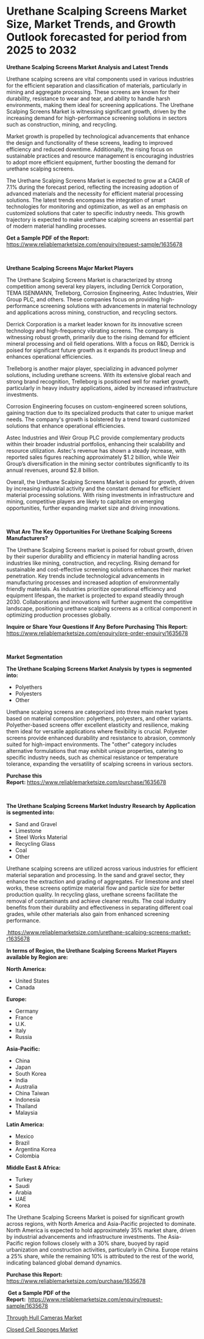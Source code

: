 <p><h1>Urethane Scalping Screens Market Size, Market Trends, and Growth Outlook forecasted for period from 2025 to 2032</h1></p><p><strong>Urethane Scalping Screens Market Analysis and Latest Trends</strong></p>
<p><p>Urethane scalping screens are vital components used in various industries for the efficient separation and classification of materials, particularly in mining and aggregate processing. These screens are known for their durability, resistance to wear and tear, and ability to handle harsh environments, making them ideal for screening applications. The Urethane Scalping Screens Market is witnessing significant growth, driven by the increasing demand for high-performance screening solutions in sectors such as construction, mining, and recycling.</p><p>Market growth is propelled by technological advancements that enhance the design and functionality of these screens, leading to improved efficiency and reduced downtime. Additionally, the rising focus on sustainable practices and resource management is encouraging industries to adopt more efficient equipment, further boosting the demand for urethane scalping screens.</p><p>The Urethane Scalping Screens Market is expected to grow at a CAGR of 7.1% during the forecast period, reflecting the increasing adoption of advanced materials and the necessity for efficient material processing solutions. The latest trends encompass the integration of smart technologies for monitoring and optimization, as well as an emphasis on customized solutions that cater to specific industry needs. This growth trajectory is expected to make urethane scalping screens an essential part of modern material handling processes.</p></p>
<p><strong>Get a Sample PDF of the Report:&nbsp;</strong> <a href="https://www.reliablemarketsize.com/enquiry/request-sample/1635678?utm_campaign=1103&utm_medium=2&utm_source=Github&utm_content=ia&utm_term=23032025&utm_id=urethane-scalping-screens">https://www.reliablemarketsize.com/enquiry/request-sample/1635678</a></p>
<p>&nbsp;</p>
<p><strong>Urethane Scalping Screens Major Market Players</strong></p>
<p><p>The Urethane Scalping Screens Market is characterized by strong competition among several key players, including Derrick Corporation, TEMA ISENMANN, Trelleborg, Corrosion Engineering, Astec Industries, Weir Group PLC, and others. These companies focus on providing high-performance screening solutions with advancements in material technology and applications across mining, construction, and recycling sectors.</p><p>Derrick Corporation is a market leader known for its innovative screen technology and high-frequency vibrating screens. The company is witnessing robust growth, primarily due to the rising demand for efficient mineral processing and oil field operations. With a focus on R&D, Derrick is poised for significant future growth as it expands its product lineup and enhances operational efficiencies.</p><p>Trelleborg is another major player, specializing in advanced polymer solutions, including urethane screens. With its extensive global reach and strong brand recognition, Trelleborg is positioned well for market growth, particularly in heavy industry applications, aided by increased infrastructure investments.</p><p>Corrosion Engineering focuses on custom-engineered screen solutions, gaining traction due to its specialized products that cater to unique market needs. The company's growth is bolstered by a trend toward customized solutions that enhance operational efficiencies.</p><p>Astec Industries and Weir Group PLC provide complementary products within their broader industrial portfolios, enhancing their scalability and resource utilization. Astec's revenue has shown a steady increase, with reported sales figures reaching approximately $1.2 billion, while Weir Group’s diversification in the mining sector contributes significantly to its annual revenues, around $2.8 billion.</p><p>Overall, the Urethane Scalping Screens Market is poised for growth, driven by increasing industrial activity and the constant demand for efficient material processing solutions. With rising investments in infrastructure and mining, competitive players are likely to capitalize on emerging opportunities, further expanding market size and driving innovations.</p></p>
<p>&nbsp;</p>
<p><strong>What Are The Key Opportunities For Urethane Scalping Screens Manufacturers?</strong></p>
<p><p>The Urethane Scalping Screens market is poised for robust growth, driven by their superior durability and efficiency in material handling across industries like mining, construction, and recycling. Rising demand for sustainable and cost-effective screening solutions enhances their market penetration. Key trends include technological advancements in manufacturing processes and increased adoption of environmentally friendly materials. As industries prioritize operational efficiency and equipment lifespan, the market is projected to expand steadily through 2030. Collaborations and innovations will further augment the competitive landscape, positioning urethane scalping screens as a critical component in optimizing production processes globally.</p></p>
<p><strong>Inquire or Share Your Questions If Any Before Purchasing This Report:</strong> <a href="https://www.reliablemarketsize.com/enquiry/pre-order-enquiry/1635678?utm_campaign=1103&utm_medium=2&utm_source=Github&utm_content=ia&utm_term=23032025&utm_id=urethane-scalping-screens">https://www.reliablemarketsize.com/enquiry/pre-order-enquiry/1635678</a></p>
<p>&nbsp;</p>
<p><strong>Market Segmentation</strong></p>
<p><strong>The Urethane Scalping Screens Market Analysis by types is segmented into:</strong></p>
<p><ul><li>Polyethers</li><li>Polyesters</li><li>Other</li></ul></p>
<p><p>Urethane scalping screens are categorized into three main market types based on material composition: polyethers, polyesters, and other variants. Polyether-based screens offer excellent elasticity and resilience, making them ideal for versatile applications where flexibility is crucial. Polyester screens provide enhanced durability and resistance to abrasion, commonly suited for high-impact environments. The "other" category includes alternative formulations that may exhibit unique properties, catering to specific industry needs, such as chemical resistance or temperature tolerance, expanding the versatility of scalping screens in various sectors.</p></p>
<p><strong>Purchase this Report:&nbsp;</strong><a href="https://www.reliablemarketsize.com/purchase/1635678?utm_campaign=1103&utm_medium=2&utm_source=Github&utm_content=ia&utm_term=23032025&utm_id=urethane-scalping-screens">https://www.reliablemarketsize.com/purchase/1635678</a></p>
<p>&nbsp;</p>
<p><strong>The Urethane Scalping Screens Market Industry Research by Application is segmented into:</strong></p>
<p><ul><li>Sand and Gravel</li><li>Limestone</li><li>Steel Works Material</li><li>Recycling Glass</li><li>Coal</li><li>Other</li></ul></p>
<p><p>Urethane scalping screens are utilized across various industries for efficient material separation and processing. In the sand and gravel sector, they enhance the extraction and grading of aggregates. For limestone and steel works, these screens optimize material flow and particle size for better production quality. In recycling glass, urethane screens facilitate the removal of contaminants and achieve cleaner results. The coal industry benefits from their durability and effectiveness in separating different coal grades, while other materials also gain from enhanced screening performance.</p></p>
<p><a href="https://www.reliablemarketsize.com/urethane-scalping-screens-market-r1635678?utm_campaign=1103&utm_medium=2&utm_source=Github&utm_content=ia&utm_term=23032025&utm_id=urethane-scalping-screens">&nbsp;https://www.reliablemarketsize.com/urethane-scalping-screens-market-r1635678</a></p>
<p><strong>In terms of Region, the Urethane Scalping Screens Market Players available by Region are:</strong></p>
<p>
    <p> <strong> North America: </strong>
        <ul>
            <li>United States</li>
            <li>Canada</li>
        </ul>
        </p> 
    <p> <strong> Europe: </strong>
        <ul>
            <li>Germany</li>
            <li>France</li>
            <li>U.K.</li>
            <li>Italy</li>
            <li>Russia</li>
        </ul>
        </p> 
    <p> <strong> Asia-Pacific: </strong>
        <ul>
            <li>China</li>
            <li>Japan</li>
            <li>South Korea</li>
            <li>India</li>
            <li>Australia</li>
            <li>China Taiwan</li>
            <li>Indonesia</li>
            <li>Thailand</li>
            <li>Malaysia</li>
        </ul>
        </p> 
    <p> <strong> Latin America: </strong>
        <ul>
            <li>Mexico</li>
            <li>Brazil</li>
            <li>Argentina Korea</li>
            <li>Colombia</li>
        </ul>
        </p> 
    <p> <strong> Middle East & Africa: </strong>
        <ul>
            <li>Turkey</li>
            <li>Saudi</li>
            <li>Arabia</li>
            <li>UAE</li>
            <li>Korea</li>
        </ul>
    </p>
    </p>
<p><p>The Urethane Scalping Screens Market is poised for significant growth across regions, with North America and Asia-Pacific projected to dominate. North America is expected to hold approximately 35% market share, driven by industrial advancements and infrastructure investments. The Asia-Pacific region follows closely with a 30% share, buoyed by rapid urbanization and construction activities, particularly in China. Europe retains a 25% share, while the remaining 10% is attributed to the rest of the world, indicating balanced global demand dynamics.</p></p>
<p><strong>Purchase this Report: </strong><a href="https://www.reliablemarketsize.com/purchase/1635678?utm_campaign=1103&utm_medium=2&utm_source=Github&utm_content=ia&utm_term=23032025&utm_id=urethane-scalping-screens">https://www.reliablemarketsize.com/purchase/1635678</a></p>
<p>&nbsp;<strong>Get a Sample PDF of the Report:&nbsp;&nbsp;</strong><a href="https://www.reliablemarketsize.com/enquiry/request-sample/1635678?utm_campaign=1103&utm_medium=2&utm_source=Github&utm_content=ia&utm_term=23032025&utm_id=urethane-scalping-screens">https://www.reliablemarketsize.com/enquiry/request-sample/1635678</a></p>
<p><strong></strong></p>
<p><p><a href="https://github.com/gdfhhhj/Market-Research-Report-List-7/blob/main/through-hull-cameras-market.md?utm_campaign=1103&utm_medium=2&utm_source=Github&utm_content=ia&utm_term=23032025&utm_id=urethane-scalping-screens">Through Hull Cameras Market</a></p><p><a href="https://github.com/auriashetzxj/Market-Research-Report-List-1/blob/main/closed-cell-sponges-market.md?utm_campaign=1103&utm_medium=2&utm_source=Github&utm_content=ia&utm_term=23032025&utm_id=urethane-scalping-screens">Closed Cell Sponges Market</a></p></p>